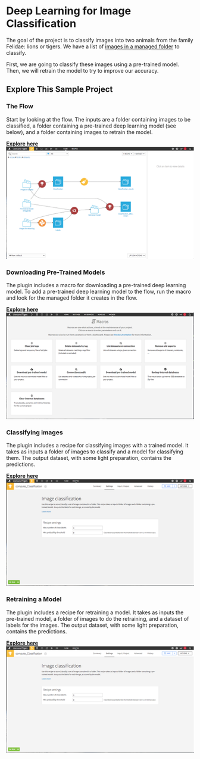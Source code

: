 # Deep Learning for Image Classification

The goal of the project is to classify images into two animals from the family Felidae: lions or tigers.
We have a list of [images in a managed folder](https://gallery.dataiku.com/projects/LIONANDTIGER/managedfolder/Ih9S2Mq5/view/) to classify.

First, we are going to classify these images using a pre-trained model. Then, we will retrain the model to try to improve our accuracy.

## Explore This Sample Project

### The Flow
Start by looking at the flow. The inputs are a folder containing images to be classified, a folder containing a pre-trained deep learning model (see below), and a folder containing images to retrain the model.

[**Explore here**](https://gallery.dataiku.com/projects/LIONANDTIGER/flow/)
![flow](https://github.com/PrezSeah/galleryres/raw/main/dataiku/deep-learning-for-image-classification/images/flow.png)

### Downloading Pre-Trained Models
The plugin includes a macro for downloading a pre-trained deep learning model. To add a pre-trained deep learning model to the flow, run the macro and look for the managed folder it creates in the flow.

[**Explore here**](https://gallery.dataiku.com/projects/LIONANDTIGER/managedfolder/Jv4WSAUt/view/)
![pre-trained-model](https://github.com/PrezSeah/galleryres/raw/main/dataiku/deep-learning-for-image-classification/images/pre-trained-model.png)

### Classifying images
The plugin includes a recipe for classifying images with a trained model. It takes as inputs a folder of images to classify and a model for classifying them. The output dataset, with some light preparation, contains the predictions.

[**Explore here**](https://gallery.dataiku.com/projects/LIONANDTIGER/datasets/Classification_results/explore/)
![classifying-images](https://github.com/PrezSeah/galleryres/raw/main/dataiku/deep-learning-for-image-classification/images/classifying-images.png)

### Retraining a Model
The plugin includes a recipe for retraining a model. It takes as inputs the pre-trained model, a folder of images to do the retraining, and a dataset of labels for the images. The output dataset, with some light preparation, contains the predictions.

[**Explore here**](https://gallery.dataiku.com/projects/LIONANDTIGER/datasets/Classification_after_retrain_results/explore/)
![retraining-model](https://github.com/PrezSeah/galleryres/raw/main/dataiku/deep-learning-for-image-classification/images/retraining-model.png)
